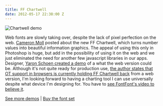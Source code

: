 ```yaml
---
title: FF Chartwell
date: 2012-05-17 22:38:00 Z
---
```


![Chartwell demo](https://media.tumblr.com/tumblr_m3t6cerhoS1qzrula.png)

Web fonts are slowly taking over, despite the lack of pixel perfection on the web. [Cameron Moll](https://cameronmoll.tumblr.com/post/22778583204/chartwell) posted about the new FF Chartwell, which turns number values into beautiful information graphics. The appeal of using this only in Photoshop is huge, but add in the possibility of using it on the web and we just eliminated the need for another few javascript libraries in our apps. Designer, [Yaron Schoen created a demo](https://yaronschoen.com/chartwell-demo/) of a what the web version could be. Although it's not quite ready for production use, [the author states that OT support in browsers is currently holding FF Chartwell back](https://twitter.com/#!/traviskochel/status/203158700427456512) from a web version, I'm looking forward to having a charting tool I can use universally despite what device I'm designing for. You have to [see FontFont's video to believe it](https://vimeo.com/41772735).

[See more demos](https://www.tktype.com/chartwell.php) | [Buy the font set](https://www.fontfont.com/fonts/chartwell-lines/packages#46910)
